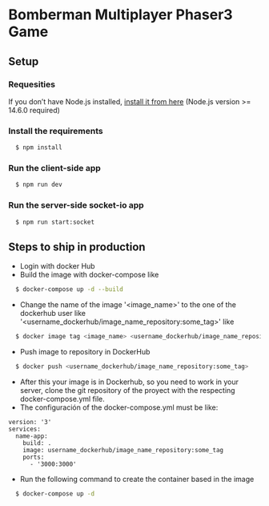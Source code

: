# Bomberman Multiplayer Phaser3 Game

## Setup

### Requesities

If you don’t have Node.js installed, [install it from here](https://nodejs.org/en/) (Node.js version >= 14.6.0 required)

### Install the requirements

```bash
  $ npm install
```

### Run the client-side app

```bash
  $ npm run dev
```

### Run the server-side socket-io app

```bash
  $ npm run start:socket
```
## Steps to ship in production

- Login with docker Hub
- Build the image with docker-compose like
```bash
  $ docker-compose up -d --build
```
- Change the name of the image '<image_name>' to the one of the dockerhub user like '<username_dockerhub/image_name_repository:some_tag>' like
```bash
  $ docker image tag <image_name> <username_dockerhub/image_name_repository:some_tag>
```
- Push image to repository in DockerHub
```bash
  $ docker push <username_dockerhub/image_name_repository:some_tag>
```
- After this your image is in Dockerhub, so you need to work in your server, clone the git repository of the proyect with the respecting docker-compose.yml file.
- The configuración of the docker-compose.yml must be like:
```
version: '3'
services:
  name-app:
    build: .
    image: username_dockerhub/image_name_repository:some_tag
    ports:
      - '3000:3000'
```
- Run the following command to create the container based in the image
```bash
  $ docker-compose up -d
```